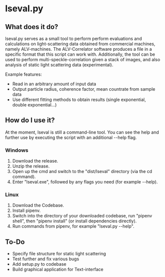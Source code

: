 # lseval.py

## What does it do?
lseval.py serves as a small tool to perform perform evaluations and calculations on light-scattering data obtained from commercial machines, namely ALV-machines. The ALV-Correlator software produces a file in a specific format that this script can work with. Additionally, the tool can be used to perform multi-speckle-correlation given a stack of images, and also analysis of static light scattering data (experimental).

Example features:
* Read in an arbitrary amount of input data
* Output particle radius, coherence factor, mean countrate from sample data
* Use different fitting methods to obtain results (single exponential, double exponential...)

## How do I use it?

At the moment, lseval is still a command-line tool. You can see the help and further use by executing the script with an additional --help flag.

### Windows
1. Download the release.
2. Unzip the release.
3. Open up the cmd and switch to the "dist/lseval" directory (via the cd command).
4. Enter "lseval.exe", followed by any flags you need (for example --help).

### Linux
1. Download the Codebase.
2. Install pipenv.
3. Switch into the directory of your downloaded codebase, run "pipenv shell", then "pipenv install" (or install dependencies directly).
4. Run commands from pipenv, for example "lseval.py --help".

## To-Do
- Specify file structure for static light scattering
- Test further and fix various bugs
- Add setup.py to codebase
- Build graphical application for Text-interface
